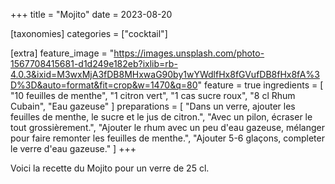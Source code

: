+++
title = "Mojito"
date = 2023-08-20

[taxonomies]
categories = ["cocktail"]

[extra]
feature_image = "https://images.unsplash.com/photo-1567708415681-d1d249e182eb?ixlib=rb-4.0.3&ixid=M3wxMjA3fDB8MHxwaG90by1wYWdlfHx8fGVufDB8fHx8fA%3D%3D&auto=format&fit=crop&w=1470&q=80"
feature = true
ingredients = [
  "10 feuilles de menthe",
  "1 citron vert",
  "1 cas sucre roux",
  "8 cl Rhum Cubain",
  "Eau gazeuse"
]
preparations = [
  "Dans un verre, ajouter les feuilles de menthe, le sucre et le jus de citron.",
  "Avec un pilon, écraser le tout grossièrement.",
  "Ajouter le rhum avec un peu d'eau gazeuse, mélanger pour faire remonter les feuilles de menthe.",
  "Ajouter 5-6 glaçons, completer le verre d'eau gazeuse."
]
+++

Voici la recette du Mojito pour un verre de 25 cl.
